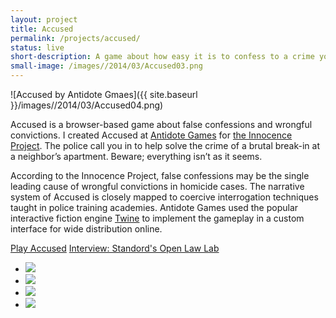 ```yaml
---
layout: project
title: Accused
permalink: /projects/accused/
status: live
short-description: A game about how easy it is to confess to a crime you didn't commit
small-image: /images//2014/03/Accused03.png
---
```


![Accused by Antidote Gmaes]({{ site.baseurl }}/images//2014/03/Accused04.png)

Accused is a browser-based game about false confessions and wrongful convictions. I created Accused at <a href="http://playistheantidote.com/" target="_blank">Antidote Games</a> for <a href="http://www.innocenceproject.org/" target="_blank">the Innocence Project</a>. The police call you in to help solve the crime of a brutal break-in at a neighbor’s apartment. Beware; everything isn’t as it seems. 

According to the Innocence Project, false confessions may be the single leading cause of wrongful convictions in homicide cases. The narrative system of Accused is closely mapped to coercive interrogation techniques taught in police training academies. Antidote Games used the popular interactive fiction engine <a href="http://twinery.org/" target="_blank">Twine</a> to implement the gameplay in a custom interface for wide distribution online. 

<a href="http://playaccused.com" target="_blank" class="button small info">Play Accused</a> 
<a href="http://www.openlawlab.com/2013/11/19/games-legal-complexities-interview-ida-benedetto/" target="_blank"  class="button small info">Interview: Standord's Open Law Lab</a>

<ul class="medium-block-grid-2 small-block-grid-1">

<li>
<img class="block-th" src="{{ site.baseurl }}/images//2014/03/Accused03.png" />
</li>

<li>
<img class="block-th" src="{{ site.baseurl }}/images//2014/03/ACCUSED05.png" />
</li>

<li>
<img class="block-th" src="{{ site.baseurl }}/images//2014/03/Accused01.jpg" />
</li>

<li>
<img class="block-th" src="{{ site.baseurl }}/images/projects/accused/Antidote-games-open-law-lab-3-700x654.png">
    </li>

</ul>